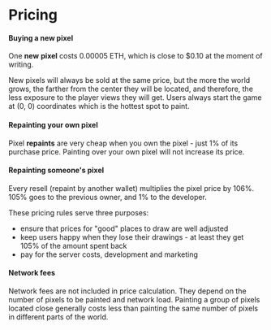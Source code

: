 # Pricing

#### Buying a new pixel

One **new** **pixel** costs 0.00005 ETH, which is close to $0.10 at the moment of writing.

New pixels will always be sold at the same price, but the more the world grows, the farther from the center they will be located, and therefore, the less exposure to the player views they will get. Users always start the game at (0, 0) coordinates which is the hottest spot to paint.

#### Repainting your own pixel

Pixel **repaints** are very cheap when you own the pixel - just 1% of its purchase price. Painting over your own pixel will not increase its price.

#### Repainting someone's pixel

Every resell (repaint by another wallet) multiplies the pixel price by 106%. 105% goes to the previous owner, and 1% to the developer.

These pricing rules serve three purposes:

* ensure that prices for "good" places to draw are well adjusted
* keep users happy when they lose their drawings - at least they get 105% of the amount spent back
* pay for the server costs, development and marketing

#### Network fees

Network fees are not included in price calculation. They depend on the number of pixels to be painted and network load. Painting a group of pixels located close generally costs less than painting the same number of pixels in different parts of the world.
